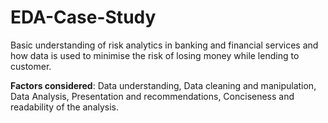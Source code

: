 # EDA-Case-Study

Basic understanding of risk analytics in banking and financial services and how data is used to minimise the risk of losing money while lending to customer.

**Factors considered**: Data understanding, Data cleaning and manipulation, Data Analysis, Presentation and recommendations, Conciseness and readability of the analysis.
